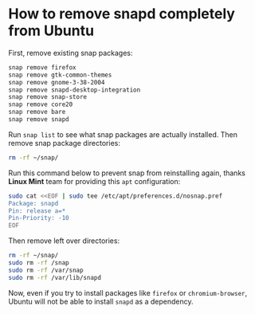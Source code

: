 # How to remove snapd completely from Ubuntu

First, remove existing snap packages:
```bash
snap remove firefox
snap remove gtk-common-themes
snap remove gnome-3-38-2004
snap remove snapd-desktop-integration
snap remove snap-store
snap remove core20
snap remove bare
snap remove snapd
```

Run `snap list` to see what snap packages are actually installed. Then remove snap package directories:
```bash
rm -rf ~/snap/
```

Run this command below to prevent snap from reinstalling again, thanks **Linux Mint** team for providing this `apt` configuration:
```bash
sudo cat <<EOF | sudo tee /etc/apt/preferences.d/nosnap.pref
Package: snapd
Pin: release a=*
Pin-Priority: -10
EOF
```

Then remove left over directories:
```bash
rm -rf ~/snap/
sudo rm -rf /snap
sudo rm -rf /var/snap
sudo rm -rf /var/lib/snapd
```

Now, even if you try to install packages like `firefox` or `chromium-browser`, Ubuntu will not be able to install `snapd` as a dependency.
